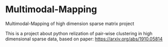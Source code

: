 # Multimodal-Mapping
Multimodal-Mapping of high dimension sparse matrix project

This is a project about python relization of pair-wise clustering in high dimensional sparse data, based on paper:
https://arxiv.org/abs/1910.05814
